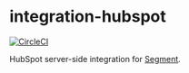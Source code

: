 # integration-hubspot

[![CircleCI](https://circleci.com/gh/segment-integrations/integration-hubspot.svg?style=shield&circle-token=f72901f486ba71ee19207ca872340dfbfaf635b0)](https://circleci.com/gh/segment-integrations/integration-hubspot)
  
HubSpot server-side integration for [Segment](https://segment.com).
